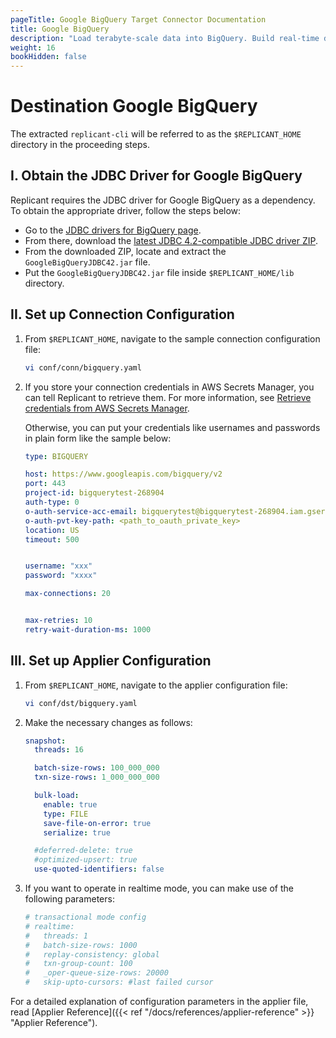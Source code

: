 ```yaml
---
pageTitle: Google BigQuery Target Connector Documentation
title: Google BigQuery
description: "Load terabyte-scale data into BigQuery. Build real-time data streams for real-time analytics and accelerate your business with Arcion BigQuery connector."
weight: 16
bookHidden: false
---
```

# Destination Google BigQuery

The extracted `replicant-cli` will be referred to as the `$REPLICANT_HOME` directory in the proceeding steps.

## I. Obtain the JDBC Driver for Google BigQuery

Replicant requires the JDBC driver for Google BigQuery as a dependency. To obtain the appropriate driver, follow the steps below: 

- Go to the [JDBC drivers for BigQuery page](https://cloud.google.com/bigquery/docs/reference/odbc-jdbc-drivers#current_jdbc_driver).
- From there, download the [latest JDBC 4.2-compatible JDBC driver ZIP](https://storage.googleapis.com/simba-bq-release/jdbc/SimbaJDBCDriverforGoogleBigQuery42_1.2.25.1029.zip).
- From the downloaded ZIP, locate and extract the `GoogleBigQueryJDBC42.jar` file.
- Put the `GoogleBigQueryJDBC42.jar` file inside `$REPLICANT_HOME/lib` directory.

## II. Set up Connection Configuration

1. From `$REPLICANT_HOME`, navigate to the sample connection configuration file:
    ```BASH
    vi conf/conn/bigquery.yaml
    ```

2. If you store your connection credentials in AWS Secrets Manager, you can tell Replicant to retrieve them. For more information, see [Retrieve credentials from AWS Secrets Manager](/docs/references/secrets-manager). 
    
    Otherwise, you can put your credentials like usernames and passwords in plain form like the sample below:
    ```YAML
    type: BIGQUERY

    host: https://www.googleapis.com/bigquery/v2
    port: 443
    project-id: bigquerytest-268904
    auth-type: 0
    o-auth-service-acc-email: bigquerytest@bigquerytest-268904.iam.gserviceaccount.com
    o-auth-pvt-key-path: <path_to_oauth_private_key>
    location: US
    timeout: 500


    username: "xxx"
    password: "xxxx"

    max-connections: 20


    max-retries: 10
    retry-wait-duration-ms: 1000
    ```

## III. Set up Applier Configuration

1. From `$REPLICANT_HOME`, navigate to the applier configuration file:
    ```BASH
    vi conf/dst/bigquery.yaml
    ```
2. Make the necessary changes as follows:

    ```YAML
    snapshot:
      threads: 16

      batch-size-rows: 100_000_000
      txn-size-rows: 1_000_000_000

      bulk-load:
        enable: true
        type: FILE
        save-file-on-error: true
        serialize: true

      #deferred-delete: true
      #optimized-upsert: true
      use-quoted-identifiers: false
    ```
3. If you want to operate in realtime mode, you can make use of the following parameters:

    ```YAML
    # transactional mode config
    # realtime:
    #   threads: 1
    #   batch-size-rows: 1000
    #   replay-consistency: global
    #   txn-group-count: 100
    #   _oper-queue-size-rows: 20000
    #   skip-upto-cursors: #last failed cursor

    ```

For a detailed explanation of configuration parameters in the applier file, read [Applier Reference]({{< ref "/docs/references/applier-reference" >}} "Applier Reference").